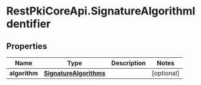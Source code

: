 # RestPkiCoreApi.SignatureAlgorithmIdentifier

## Properties
Name | Type | Description | Notes
------------ | ------------- | ------------- | -------------
**algorithm** | [**SignatureAlgorithms**](SignatureAlgorithms.md) |  | [optional] 
